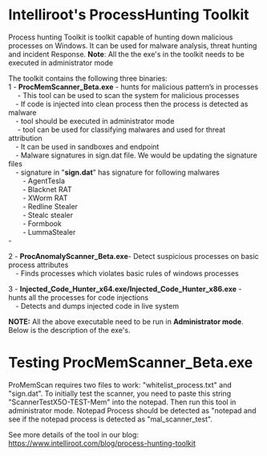 # Intelliroot's ProcessHunting Toolkit
Process hunting Toolkit is toolkit capable of hunting down malicious processes on Windows.
It can be used for malware analysis, threat hunting and incident Response.
**Note**: All the the exe's in the toolkit needs to be executed in administrator mode

The toolkit contains the following three binaries:<br />
1 - **ProcMemScanner_Beta.exe** - hunts for malicious pattern’s in processes<br/>
      `  ` - This tool can be used to scan the system for malicious processes<br/> 
       `  `- If code is injected into clean process then the process is detected as malware<br/>
       `  `- tool should be executed in administrator mode<br/> 
      `  ` - tool can be used for classifying malwares and used for threat attribution<br/> 
       `  `- It can be used in sandboxes and endpoint<br/> 
       `  `- Malware signatures in sign.dat file. We would be updating the signature files<br/>
       `  `- signature in "**sign.dat**" has signature for following malwares<br/> 
              `    `- AgentTesla<br/> 
              `    `- Blacknet RAT<br/>
              `    `- XWorm RAT<br/>
              `    `- Redline Stealer<br/>
              `    `- Stealc stealer<br/>
              `    `- Formbook<br/>
              `    `- LummaStealer<br/>
        -

2 - **ProcAnomalyScanner_Beta.exe**- Detect suspicious processes on basic process attributes<br/>
     `  `- Finds processes which violates basic rules of windows processes
    
3 - **Injected_Code_Hunter_x64.exe/Injected_Code_Hunter_x86.exe** - hunts all the processes for code injections<br/>
     `  `- Detects and dumps injected code in live system

**NOTE:** All the above executable need to be run in **Administrator mode**. Below is the description of the exe's.

Testing ProcMemScanner_Beta.exe
=================================
ProMemScan requires two files to work: "whitelist_process.txt"  and "sign.dat". To initially test the scanner, you need to paste this string "ScannerTestX5O-TEST-Mem" into the notepad. Then run this tool in administrator mode. Notepad Process should be detected as "notepad and see if the notepad process is detected as "mal_scanner_test".

See more details of the tool in our blog: https://www.intelliroot.com/blog/process-hunting-toolkit
